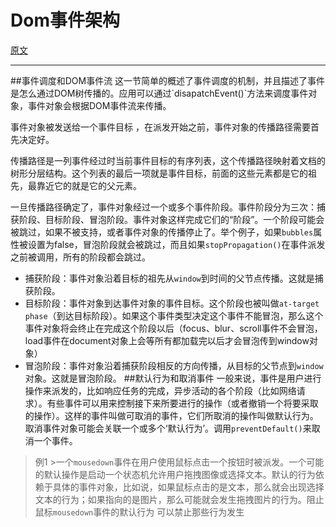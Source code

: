 # Dom事件架构
[原文](https://www.w3.org/TR/DOM-Level-3-Events/#event-flow)
<hr/>
##事件调度和DOM事件流
这一节简单的概述了事件调度的机制，并且描述了事件是怎么通过DOM树传播的。应用可以通过`disapatchEvent()`方法来调度事件对象，事件对象会根据DOM事件流来传播。


事件对象被发送给一个事件目标 ，在派发开始之前，事件对象的传播路径需要首先决定好。  

传播路径是一列事件经过时当前事件目标的有序列表，这个传播路径映射着文档的树形分层结构。这个列表的最后一项就是事件目标，前面的这些元素都是它的祖先，最靠近它的就是它的父元素。

一旦传播路径确定了，事件对象经过一个或多个事件阶段。事件阶段分为三次：捕获阶段、目标阶段、冒泡阶段。事件对象这样完成它们的“阶段”。一个阶段可能会被跳过，如果不被支持，或者事件对象的传播停止了。举个例子，如果`bubbles`属性被设置为false，冒泡阶段就会被跳过，而且如果`stopPropagation()`在事件派发之前被调用，所有的阶段都会跳过。

- 捕获阶段：事件对象沿着目标的祖先从`window`到时间的父节点传播。这就是捕获阶段。
- 目标阶段：事件对象到达事件对象的事件目标。这个阶段也被叫做`at-target phase`（到达目标阶段）。如果这个事件类型决定这个事件不能冒泡，那么这个事件对象将会终止在完成这个阶段以后（focus、blur、scroll事件不会冒泡，load事件在document对象上会等所有都加载完以后才会冒泡传到window对象）
- 冒泡阶段：事件对象沿着捕获阶段相反的方向传播，从目标的父节点到`window`对象。这就是冒泡阶段。
##默认行为和取消事件
一般来说，事件是用户进行操作来派发的，比如响应任务的完成，异步活动的各个阶段（比如网络请求）。有些事件可以用来控制接下来所要进行的操作（或者撤销一个将要采取的操作）。这样的事件叫做可取消的事件，它们所取消的操作叫做默认行为。取消事件对象可能会关联一个或多个‘默认行为’。调用`preventDefault()`来取消一个事件。
>例1
	>一个`mousedown`事件在用户使用鼠标点击一个按钮时被派发。一个可能的默认操作是启动一个状态机允许用户拖拽图像或选择文本。默认的行为依赖于具体的事件对象，比如说，如果鼠标点击的是文本，那么就会出现选择文本的行为；如果指向的是图片，那么可能就会发生拖拽图片的行为。阻止鼠标`mousedown`事件的默认行为 可以禁止那些行为发生